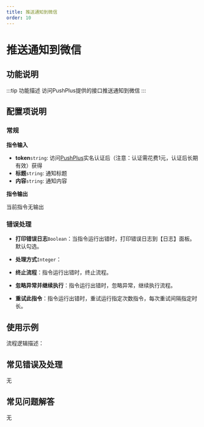 ```yaml
---
title: 推送通知到微信
order: 10
---
```


# 推送通知到微信

## 功能说明

:::tip 功能描述
访问PushPlus提供的接口推送通知到微信
:::

## 配置项说明

### 常规

**指令输入**

- **token**`string`: 访问[PushPlus](http://verify.pushplus.plus/)实名认证后（注意：认证需花费1元，认证后长期有效）获得
- **标题**`string`: 通知标题
- **内容**`string`: 通知内容

**指令输出**

当前指令无输出

### 错误处理

- **打印错误日志**`Boolean`：当指令运行出错时，打印错误日志到【日志】面板。默认勾选。

- **处理方式**`Integer`：

 - **终止流程**：指令运行出错时，终止流程。

 - **忽略异常并继续执行**：指令运行出错时，忽略异常，继续执行流程。

 - **重试此指令**：指令运行出错时，重试运行指定次数指令，每次重试间隔指定时长。

## 使用示例

流程逻辑描述：

## 常见错误及处理

无

## 常见问题解答

无

